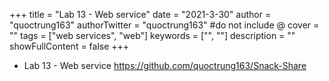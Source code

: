 +++
title = "Lab 13 - Web service"
date = "2021-3-30"
author = "quoctrung163"
authorTwitter = "quoctrung163" #do not include @
cover = ""
tags = ["web services", "web"]
keywords = ["", ""]
description = ""
showFullContent = false
+++

- Lab 13 - Web service
https://github.com/quoctrung163/Snack-Share